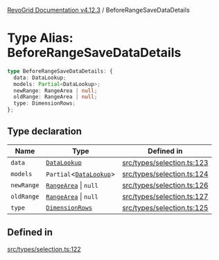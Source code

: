 [RevoGrid Documentation v4.12.3](README.md) / BeforeRangeSaveDataDetails

# Type Alias: BeforeRangeSaveDataDetails

```ts
type BeforeRangeSaveDataDetails: {
  data: DataLookup;
  models: Partial<DataLookup>;
  newRange: RangeArea | null;
  oldRange: RangeArea | null;
  type: DimensionRows;
};
```

## Type declaration

| Name | Type | Defined in |
| ------ | ------ | ------ |
| `data` | [`DataLookup`](TypeAlias.DataLookup.md) | [src/types/selection.ts:123](https://github.com/revolist/revogrid/blob/d8faaf908685ef9767dc3ea8ccad1628e41fbf76/src/types/selection.ts#L123) |
| `models` | `Partial`\<[`DataLookup`](TypeAlias.DataLookup.md)\> | [src/types/selection.ts:124](https://github.com/revolist/revogrid/blob/d8faaf908685ef9767dc3ea8ccad1628e41fbf76/src/types/selection.ts#L124) |
| `newRange` | [`RangeArea`](TypeAlias.RangeArea.md) \| `null` | [src/types/selection.ts:126](https://github.com/revolist/revogrid/blob/d8faaf908685ef9767dc3ea8ccad1628e41fbf76/src/types/selection.ts#L126) |
| `oldRange` | [`RangeArea`](TypeAlias.RangeArea.md) \| `null` | [src/types/selection.ts:127](https://github.com/revolist/revogrid/blob/d8faaf908685ef9767dc3ea8ccad1628e41fbf76/src/types/selection.ts#L127) |
| `type` | [`DimensionRows`](TypeAlias.DimensionRows.md) | [src/types/selection.ts:125](https://github.com/revolist/revogrid/blob/d8faaf908685ef9767dc3ea8ccad1628e41fbf76/src/types/selection.ts#L125) |

## Defined in

[src/types/selection.ts:122](https://github.com/revolist/revogrid/blob/d8faaf908685ef9767dc3ea8ccad1628e41fbf76/src/types/selection.ts#L122)

